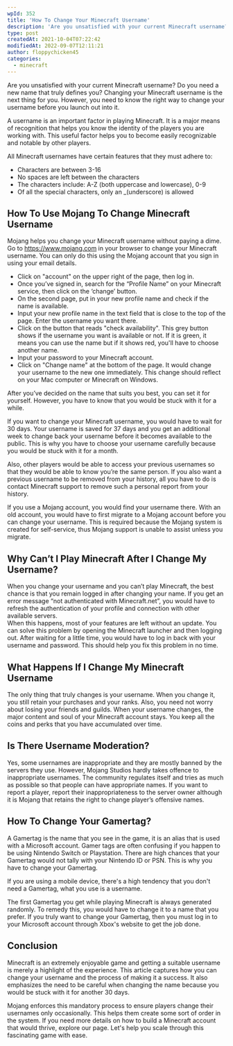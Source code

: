 ```yaml
---
wpId: 352
title: 'How To Change Your Minecraft Username'
description: 'Are you unsatisfied with your current Minecraft username? Do you ...'
type: post
createdAt: 2021-10-04T07:22:42
modifiedAt: 2022-09-07T12:11:21
author: floppychicken45
categories:
  - minecraft
---
```



Are you unsatisfied with your current Minecraft username? Do you need a new name that truly defines you? Changing your Minecraft username is the next thing for you. However, you need to know the right way to change your username before you launch out into it.

A username is an important factor in playing Minecraft. It is a major means of recognition that helps you know the identity of the players you are working with. This useful factor helps you to become easily recognizable and notable by other players.

All Minecraft usernames have certain features that they must adhere to:

*   Characters are between 3-16
*   No spaces are left between the characters
*   The characters include: A-Z (both uppercase and lowercase), 0-9
*   Of all the special characters, only an \_(underscore) is allowed

## How To Use Mojang To Change Minecraft Username

Mojang helps you change your Minecraft username without paying a dime. Go to https://www.mojang.com in your browser to change your Minecraft username. You can only do this using the Mojang account that you sign in using your email details.

*   Click on "account" on the upper right of the page, then log in.
*   Once you’ve signed in, search for the “Profile Name” on your Minecraft service, then click on the ‘change’ button.
*   On the second page, put in your new profile name and check if the name is available.
*   Input your new profile name in the text field that is close to the top of the page. Enter the username you want there.
*   Click on the button that reads "check availability". This grey button shows if the username you want is available or not. If it is green, it means you can use the name but if it shows red, you'll have to choose another name.
*   Input your password to your Minecraft account.
*   Click on "Change name" at the bottom of the page. It would change your username to the new one immediately. This change should reflect on your Mac computer or Minecraft on Windows.

After you’ve decided on the name that suits you best, you can set it for yourself. However, you have to know that you would be stuck with it for a while.

If you want to change your Minecraft username, you would have to wait for 30 days. Your username is saved for 37 days and you get an additional week to change back your username before it becomes available to the public. This is why you have to choose your username carefully because you would be stuck with it for a month.

Also, other players would be able to access your previous usernames so that they would be able to know you’re the same person. If you also want a previous username to be removed from your history, all you have to do is contact Minecraft support to remove such a personal report from your history.

If you use a Mojang account, you would find your username there. With an old account, you would have to first migrate to a Mojang account before you can change your username. This is required because the Mojang system is created for self-service, thus Mojang support is unable to assist unless you migrate.

## Why Can’t I Play Minecraft After I Change My Username?

When you change your username and you can’t play Minecraft, the best chance is that you remain logged in after changing your name. If you get an error message “not authenticated with Minecraft.net”, you would have to refresh the authentication of your profile and connection with other available servers.  
When this happens, most of your features are left without an update. You can solve this problem by opening the Minecraft launcher and then logging out. After waiting for a little time, you would have to log in back with your username and password. This should help you fix this problem in no time.

## What Happens If I Change My Minecraft Username

The only thing that truly changes is your username. When you change it, you still retain your purchases and your ranks. Also, you need not worry about losing your friends and guilds. When your username changes, the major content and soul of your Minecraft account stays. You keep all the coins and perks that you have accumulated over time.

## Is There Username Moderation?

Yes, some usernames are inappropriate and they are mostly banned by the servers they use. However, Mojang Studios hardly takes offence to inappropriate usernames. The community regulates itself and tries as much as possible so that people can have appropriate names. If you want to report a player, report their inappropriateness to the server owner although it is Mojang that retains the right to change player’s offensive names.

## How To Change Your Gamertag?

A Gamertag is the name that you see in the game, it is an alias that is used with a Microsoft account. Gamer tags are often confusing if you happen to be using Nintendo Switch or Playstation. There are high chances that your Gamertag would not tally with your Nintendo ID or PSN. This is why you have to change your Gamertag.

If you are using a mobile device, there's a high tendency that you don't need a Gamertag, what you use is a username.

The first Gamertag you get while playing Minecraft is always generated randomly. To remedy this, you would have to change it to a name that you prefer. If you truly want to change your Gamertag, then you must log in to your Microsoft account through Xbox's website to get the job done.

## Conclusion

Minecraft is an extremely enjoyable game and getting a suitable username is merely a highlight of the experience. This article captures how you can change your username and the process of making it a success. It also emphasizes the need to be careful when changing the name because you would be stuck with it for another 30 days.

Mojang enforces this mandatory process to ensure players change their usernames only occasionally. This helps them create some sort of order in the system. If you need more details on how to build a Minecraft account that would thrive, explore our page. Let's help you scale through this fascinating game with ease.